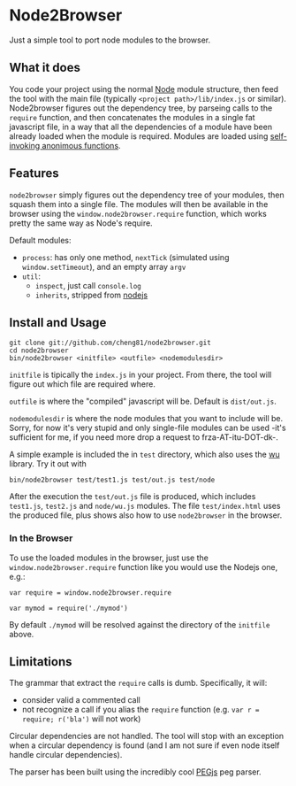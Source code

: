 # Node2Browser

Just a simple tool to port node modules to the browser.

## What it does

You code your project using the normal [Node](http://www.nodejs.org/) module structure, then feed the tool with the main file (typically `<project path>/lib/index.js` or similar). Node2browser figures out the dependency tree, by parseing calls to the `require` function, and then concatenates the modules in a single fat javascript file, in a way that all the dependencies of a module have been already loaded when the module is required.
Modules are loaded using [self-invoking anonimous functions](http://blog.themeforest.net/tutorials/ask-jw-decoding-self-invoking-anonymous-functions/).

## Features

`node2browser` simply figures out the dependency tree of your modules, then squash them into a single file.
The modules will then be available in the browser using the `window.node2browser.require` function, 
which works pretty the same way as Node's require.

Default modules:

  - `process`: has only one method, `nextTick` (simulated using `window.setTimeout`), and an empty array `argv`
  - `util`:
     - `inspect`, just call `console.log`
     - `inherits`, stripped from [nodejs](http://www.nodejs.org/)

## Install and Usage

    git clone git://github.com/cheng81/node2browser.git
    cd node2browser
    bin/node2browser <initfile> <outfile> <nodemodulesdir>

`initfile` is tipically the `index.js` in your project. From there, the tool will figure out which file are
required where.

`outfile` is where the "compiled" javascript will be. Default is `dist/out.js`.

`nodemodulesdir` is where the node modules that you want to include will be.
Sorry, for now it's very stupid and only single-file modules can be used -it's sufficient for me, if you need more drop a request to frza-AT-itu-DOT-dk-.

A simple example is included the in `test` directory, which also uses the [wu](http://fitzgen.github.com/wu.js/) library. Try it out with

    bin/node2browser test/test1.js test/out.js test/node

After the execution the `test/out.js` file is produced, which includes `test1.js`, `test2.js` and `node/wu.js` modules. The file `test/index.html` uses the produced file, plus shows also how to use `node2browser` in the browser.

### In the Browser

To use the loaded modules in the browser, just use the `window.node2browser.require` function like you would use the Nodejs one, e.g.:

    var require = window.node2browser.require

    var mymod = require('./mymod')

By default `./mymod` will be resolved against the directory of the `initfile` above.

## Limitations

The grammar that extract the `require` calls is dumb. Specifically, it will:

 - consider valid a commented call
 - not recognize a call if you alias the `require` function (e.g. `var r = require; r('bla')` will not work)

Circular dependencies are not handled. The tool will stop with an exception when a circular dependency is found (and I am not sure if even node itself handle circular dependencies).

The parser has been built using the incredibly cool [PEGjs](http://pegjs.majda.cz/) peg parser.